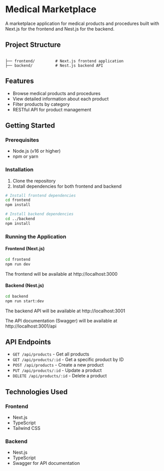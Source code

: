 # Medical Marketplace

A marketplace application for medical products and procedures built with Next.js for the frontend and Nest.js for the backend.

## Project Structure

```

├── frontend/         # Next.js frontend application
├── backend/          # Nest.js backend API
```

## Features

- Browse medical products and procedures
- View detailed information about each product
- Filter products by category
- RESTful API for product management

## Getting Started

### Prerequisites

- Node.js (v16 or higher)
- npm or yarn

### Installation

1. Clone the repository
2. Install dependencies for both frontend and backend

```bash
# Install frontend dependencies
cd frontend
npm install

# Install backend dependencies
cd ../backend
npm install
```

### Running the Application

#### Frontend (Next.js)

```bash
cd frontend
npm run dev
```

The frontend will be available at http://localhost:3000

#### Backend (Nest.js)

```bash
cd backend
npm run start:dev
```

The backend API will be available at http://localhost:3001

The API documentation (Swagger) will be available at http://localhost:3001/api

## API Endpoints

- `GET /api/products` - Get all products
- `GET /api/products/:id` - Get a specific product by ID
- `POST /api/products` - Create a new product
- `PUT /api/products/:id` - Update a product
- `DELETE /api/products/:id` - Delete a product

## Technologies Used

### Frontend
- Next.js
- TypeScript
- Tailwind CSS

### Backend
- Nest.js
- TypeScript
- Swagger for API documentation
